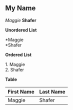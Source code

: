 ## My Name
_Maggie_
__Shafer__

**Unordered List**

\*Maggie \
\*Shafer

**Ordered List**

1\. Maggie \
2\. Shafer

**Table**

First Name | Last Name
----------|----------
Maggie|Shafer


